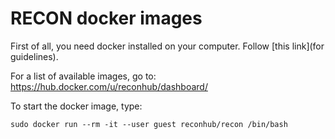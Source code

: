 
RECON docker images
===================

First of all, you need docker installed on your computer. Follow [this link](for guidelines).


For a list of available images, go to:
https://hub.docker.com/u/reconhub/dashboard/


To start the docker image, type:
```
sudo docker run --rm -it --user guest reconhub/recon /bin/bash
```
